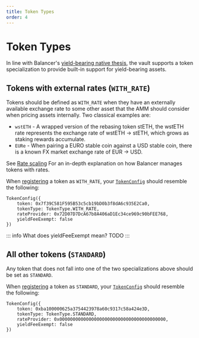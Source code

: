 ```yaml
---
title: Token Types
order: 4
---
```



# Token Types
In line with Balancer's [yield-bearing native thesis](), the vault supports a token specialization to provide built-in support for yield-bearing assets.

## Tokens with external rates (`WITH_RATE`)

Tokens should be defined as `WITH_RATE` when they have an externally available exchange rate to some other asset that the AMM should consider when pricing assets internally. Two classical examples are:

- `wstETH` - A wrapped version of the rebasing token stETH, the wstETH rate represents the exchange rate of wstETH -> stETH, which grows as staking rewards accumulate.
- `EURe` - When pairing a EURO stable coin against a USD stable coin, there is a known FX market exchange rate of EUR -> USD. 

See [Rate scaling](rate-scaling.md) For an in-depth explanation on how Balancer manages tokens with rates.

When [registering](https://github.com/balancer/balancer-v3-monorepo/blob/main/pkg/vault/contracts/VaultExtension.sol#L156) a token as `WITH_RATE`, your [`TokenConfig`](https://github.com/balancer/balancer-v3-monorepo/blob/main/pkg/interfaces/contracts/vault/VaultTypes.sol#L68) should resemble the following:
```solidity
TokenConfig({
    token: 0x7f39C581F595B53c5cb19bD0b3f8dA6c935E2Ca0,
    tokenType: TokenType.WITH_RATE,
    rateProvider: 0x72D07D7DcA67b8A406aD1Ec34ce969c90bFEE768,
    yieldFeeExempt: false
})
```

::: info What does yieldFeeExempt mean?
TODO
:::

## All other tokens (`STANDARD`)
Any token that does not fall into one of the two specializations above should be set as `STANDARD`. 

When [registering](https://github.com/balancer/balancer-v3-monorepo/blob/main/pkg/vault/contracts/VaultExtension.sol#L156) a token as `STANDARD`, your [`TokenConfig`](https://github.com/balancer/balancer-v3-monorepo/blob/main/pkg/interfaces/contracts/vault/VaultTypes.sol#L68) should resemble the following:
```solidity
TokenConfig({
    token: 0xba100000625a3754423978a60c9317c58a424e3D,
    tokenType: TokenType.STANDARD,
    rateProvider: 0x0000000000000000000000000000000000000000,
    yieldFeeExempt: false
})
```
